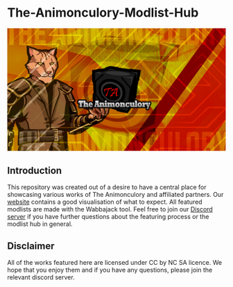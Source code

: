# The-Animonculory-Modlist-Hub

![Animonculory Logo](https://github.com/The-Animonculory/The-Animonculory-Modlist-Hub/blob/main/resources/AnimonculoryLogo.png)

## Introduction

This repository was created out of a desire to have a central place for showcasing various works of The Animonculory and affiliated partners.
Our [website](www.DestinyWorksHardOnIt.wow) contains a good visualisation of what to expect. All featured modlists are made with the Wabbajack tool. Feel free to join our [Discord server](https://discord.gg/DffHKcszfg) if you have further questions about the featuring process or the modlist hub in general.

## Disclaimer

All of the works featured here are licensed under CC by NC SA licence. We hope that you enjoy them and if you have any questions, please join the relevant discord server.
